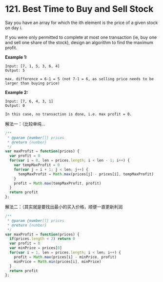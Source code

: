 # 121. Best Time to Buy and Sell Stock

Say you have an array for which the ith element is the price of a given stock on day i.

If you were only permitted to complete at most one transaction (ie, buy one and sell one share of the stock), design an algorithm to find the maximum profit.

**Example 1:**

```
Input: [7, 1, 5, 3, 6, 4]
Output: 5

max. difference = 6-1 = 5 (not 7-1 = 6, as selling price needs to be larger than buying price)
```

**Example 2:**

```
Input: [7, 6, 4, 3, 1]
Output: 0

In this case, no transaction is done, i.e. max profit = 0.
```

解法一：（比较单纯...
```javascript
/**
 * @param {number[]} prices
 * @return {number}
 */
var maxProfit = function(prices) {
  var profit = 0
  for(var i = 0, len = prices.length; i < len - 1; i++) {
    var tempMaxProfit = 0
    for(var j = i + 1; j < len; j++) {
      tempMaxProfit = Math.max(prices[j] - prices[i], tempMaxProfit)
    }
    profit = Math.max(tempMaxProfit, profit)
  }
  return profit
};
```

解法二：（其实就是要找出最小的买入价格，顺便一直更新利润
```javascript
/**
 * @param {number[]} prices
 * @return {number}
 */
var maxProfit = function(prices) {
  if(prices.length < 2) return 0
  var profit = 0
  var minPrice = prices[0]
  for(var i = 1, len = prices.length; i < len; i++) {
    profit = Math.max(prices[i] - minPrice, profit)
    minPrice = Math.min(prices[i], minPrice)
  }
  return profit
};
```

